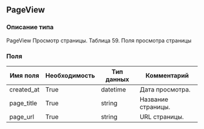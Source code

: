 
## PageView

### Описание типа
PageView
Просмотр страницы.
Таблица 59. Поля просмотра страницы


### Поля

| Имя поля | Необходимость | Тип данных | Комментарий |
|---|---|---|---|
|created_at|True|datetime|Дата просмотра.<br/>|
|page_title|True|string|Название страницы.<br/>|
|page_url|True|string|URL страницы.<br/>|
